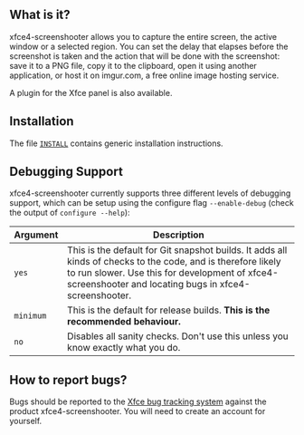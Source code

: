 ## What is it?

xfce4-screenshooter allows you to capture the entire screen, the active 
window or a selected region. You can set the delay that elapses 
before the screenshot is taken and the action that will be done with 
the screenshot: save it to a PNG file, copy it to the clipboard, open 
it using another application, or host it on imgur.com,
a free online image hosting service.

A plugin for the Xfce panel is also available.


## Installation

The file [`INSTALL`](INSTALL) contains generic installation instructions.


## Debugging Support

xfce4-screenshooter currently supports three different levels of debugging support,
which can be setup using the configure flag `--enable-debug` (check the output
of `configure --help`):

| Argument  | Description |
| -------   | ----------- |
|  `yes`    | This is the default for Git snapshot builds. It adds all kinds of checks to the code, and is therefore likely to run slower. Use this for development of xfce4-screenshooter and locating bugs in xfce4-screenshooter. |
| `minimum` | This is the default for release builds. **This is the recommended behaviour.** |
| `no`      | Disables all sanity checks. Don't use this unless you know exactly what you do. |


## How to report bugs?

Bugs should be reported to the [Xfce bug tracking system](https://bugzilla.xfce.org)
against the product xfce4-screenshooter. You will need to create an account for yourself.
